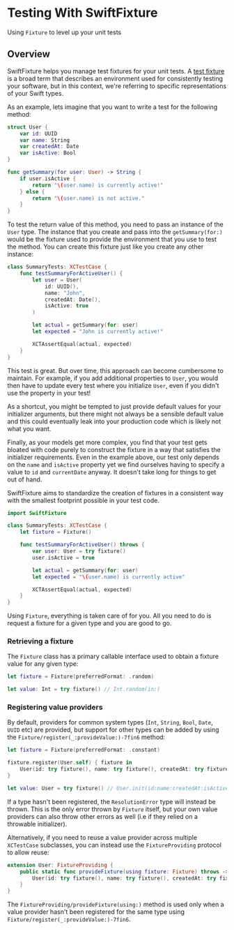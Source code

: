 # Testing With SwiftFixture

Using ``Fixture`` to level up your unit tests

## Overview

SwiftFixture helps you manage test fixtures for your unit tests. A [test fixture](https://en.wikipedia.org/wiki/Test_fixture) is a broad term that describes an environment used for consistently testing your software, but in this context, we're referring to specific representations of your Swift types.

As an example, lets imagine that you want to write a test for the following method:

```swift
struct User {
    var id: UUID
    var name: String
    var createdAt: Date
    var isActive: Bool
}

func getSummary(for user: User) -> String {
    if user.isActive {
        return "\(user.name) is currently active!"
    } else {
        return "\(user.name) is not active."
    }
}
```

To test the return value of this method, you need to pass an instance of the `User` type. The instance that you create and pass into the `getSummary(for:)` would be the fixture used to provide the environment that you use to test the method. You can create this fixture just like you create any other instance:

```swift
class SummaryTests: XCTestCase {
    func testSummaryForActiveUser() {
        let user = User(
            id: UUID(), 
            name: "John", 
            createdAt: Date(), 
            isActive: true
        )

        let actual = getSummary(for: user)
        let expected = "John is currently active!"

        XCTAssertEqual(actual, expected)
    }
}
```

This test is great. But over time, this approach can become cumbersome to maintain. For example, if you add additional properties to `User`, you would then have to update every test where you initialize `User`, even if you didn't use the property in your test! 

As a shortcut, you might be tempted to just provide default values for your initializer arguments, but there might not always be a sensible default value and this could eventually leak into your production code which is likely not what you want.

Finally, as your models get more complex, you find that your test gets bloated with code purely to construct the fixture in a way that satisfies the initializer requirements. Even in the example above, our test only depends on the `name` and `isActive` property yet we find ourselves having to specify a value to `id` and `currentDate` anyway. It doesn't take long for things to get out of hand.

SwiftFixture aims to standardize the creation of fixtures in a consistent way with the smallest footprint possible in your test code.

```swift
import SwiftFixture

class SummaryTests: XCTestCase {
    let fixture = Fixture()

    func testSummaryForActiveUser() throws {
        var user: User = try fixture()
        user.isActive = true

        let actual = getSummary(for: user)
        let expected = "\(user.name) is currently active"

        XCTAssertEqual(actual, expected)
    }
}
```

Using ``Fixture``, everything is taken care of for you. All you need to do is request a fixture for a given type and you are good to go. 

### Retrieving a fixture

The ``Fixture`` class has a primary callable interface used to obtain a fixture value for any given type:

```swift
let fixture = Fixture(preferredFormat: .random)

let value: Int = try fixture() // Int.random(in:)
```

### Registering value providers

By default, providers for common system types (`Int`, `String`, `Bool`, `Date`, `UUID` etc) are provided, but support for other types can be added by using the ``Fixture/register(_:provideValue:)-7fin6`` method:

```swift
let fixture = Fixture(preferredFormat: .constant)

fixture.register(User.self) { fixture in
    User(id: try fixture(), name: try fixture(), createdAt: try fixture(), isActive: try fixture())
}

let value: User = try fixture() // User.init(id:name:createdAt:isActive:)
```

If a type hasn't been registered, the ``ResolutionError`` type will instead be thrown. This is the only error thrown by ``Fixture`` itself, but your own value providers can also throw other errors as well (i.e if they relied on a throwable initializer).

Alternatively, if you need to reuse a value provider across multiple `XCTestCase` subclasses, you can instead use the ``FixtureProviding`` protocol to allow reuse:

```swift
extension User: FixtureProviding {
    public static func provideFixture(using fixture: Fixture) throws -> Self {
        User(id: try fixture(), name: try fixture(), createdAt: try fixture(), isActive: try fixture())
    }
}
```

The ``FixtureProviding/provideFixture(using:)`` method is used only when a value provider hasn't been registered for the same type using ``Fixture/register(_:provideValue:)-7fin6``. 

